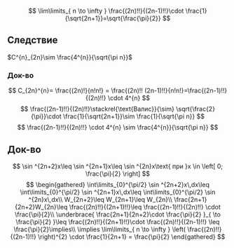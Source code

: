 $$
\lim\limits_{ n \to \infty } \frac{(2n)!!}{(2n-1)!!}\cdot \frac{1}{\sqrt{2n+1}}=\sqrt{\frac{\pi}{2}}
$$
## Следствие

$C^{n}_{2n}\sim \frac{4^{n}}{\sqrt{\pi n}}$
### Док-во

$$
C_{2n}^{n}= \frac{(2n)!}{n!n!} = \frac{(2n)!! (2n-1)!!}{n!n!}=\frac{(2n-1)!!}{(2n)!!} \cdot 4^{n} 
$$
$$
\frac{(2n-1)!!}{(2n)!!}\stackrel{\text{Валис}}{\sim} \sqrt{\frac{2}{\pi}}\cdot \frac{1}{\sqrt{2n+1}}\sim \frac{1}{\sqrt{\pi n}}
$$
$$
\frac{(2n-1)!!}{(2n)!!} \cdot 4^{n} \sim \frac{4^{n}}{\sqrt{\pi n}}
$$
## Док-во

$$
\sin ^{2n+2}x\leq \sin ^{2n+1}x\leq \sin ^{2n}x\text{ при }x \in \left[ 0; \frac{\pi}{2} \right]
$$
$$
\begin{gathered}
\int\limits_{0}^{\pi/2} \sin ^{2n+2}x\,dx\leq \int\limits_{0}^{\pi/2} \sin ^{2n+1}x\,dx\leq \int\limits_{0}^{\pi/2} \sin ^{2n}x\,dx\\
W_{2n+2}\leq W_{2n+1}\leq W_{2n}\\
\frac{2n+1}{2n+2}W_{2n}\leq \frac{(2n)!!}{(2n+1)!!}\leq \frac{(2n-1)!!}{(2n)!!} \cdot \frac{\pi}{2}\\
\underbrace{ \frac{2n+1}{2n+2}\cdot \frac{\pi}{2} }_{ \to \frac{\pi}{2} }\leq \frac{(2n)!!}{(2n+1)!!}\cdot \frac{(2n)!!}{(2n-1)!!} \leq \frac{\pi}{2}\implies\\
\implies \lim\limits_{ n \to \infty } \left( \frac{(2n)!!}{(2n-1)!!} \right)^{2} \cdot \frac{1}{2n+1} = \frac{\pi}{2}
\end{gathered}
$$